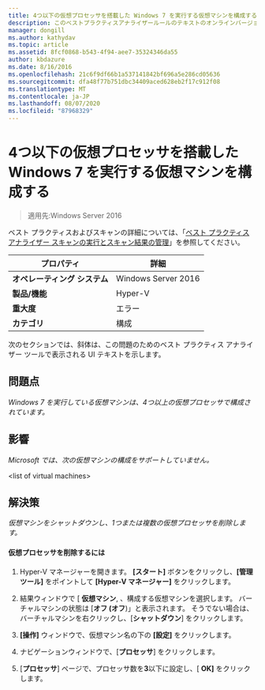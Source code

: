 ```yaml
---
title: 4つ以下の仮想プロセッサを搭載した Windows 7 を実行する仮想マシンを構成する
description: このベストプラクティスアナライザールールのテキストのオンラインバージョン。
manager: dongill
ms.author: kathydav
ms.topic: article
ms.assetid: 8fcf0868-b543-4f94-aee7-35324346da55
author: kbdazure
ms.date: 8/16/2016
ms.openlocfilehash: 21c6f9df66b1a537141842bf696a5e286cd05636
ms.sourcegitcommit: dfa48f77b751dbc34409aced628eb2f17c912f08
ms.translationtype: MT
ms.contentlocale: ja-JP
ms.lasthandoff: 08/07/2020
ms.locfileid: "87968329"
---
```

# <a name="configure-virtual-machines-running-windows-7-with-no-more-than-4-virtual-processors"></a>4つ以下の仮想プロセッサを搭載した Windows 7 を実行する仮想マシンを構成する

>適用先:Windows Server 2016

ベスト プラクティスおよびスキャンの詳細については、「[ベスト プラクティス アナライザー スキャンの実行とスキャン結果の管理](https://go.microsoft.com/fwlink/p/?LinkID=223177)」を参照してください。

|プロパティ|詳細|
|-|-|
|**オペレーティング システム**|Windows Server 2016|
|**製品/機能**|Hyper-V|
|**重大度**|エラー|
|**カテゴリ**|構成|

次のセクションでは、斜体は、この問題のためのベスト プラクティス アナライザー ツールで表示される UI テキストを示します。

## <a name="issue"></a>**問題点**
*Windows 7 を実行している仮想マシンは、4つ以上の仮想プロセッサで構成されています。*

## <a name="impact"></a>**影響**
*Microsoft では、次の仮想マシンの構成をサポートしていません。*

\<list of virtual machines>

## <a name="resolution"></a>**解決策**
*仮想マシンをシャットダウンし、1つまたは複数の仮想プロセッサを削除します。*

#### <a name="to-remove-virtual-processors"></a>仮想プロセッサを削除するには

1.  Hyper-V マネージャーを開きます。 **[スタート]** ボタンをクリックし、**[管理ツール]** をポイントして **[Hyper-V マネージャー]** をクリックします。

2.  結果ウィンドウで [ **仮想マシン**, 、構成する仮想マシンを選択します。 バーチャルマシンの状態は [**オフ (オフ**)」と表示されます。 そうでない場合は、バーチャルマシンを右クリックし、[**シャットダウン**] をクリックします。

3.  **[操作]** ウィンドウで、仮想マシン名の下の **[設定]** をクリックします。

4.  ナビゲーションウィンドウで、[**プロセッサ**] をクリックします。

5.  [**プロセッサ**] ページで、プロセッサ数を**3**以下に設定し、[ **OK]** をクリックします。




